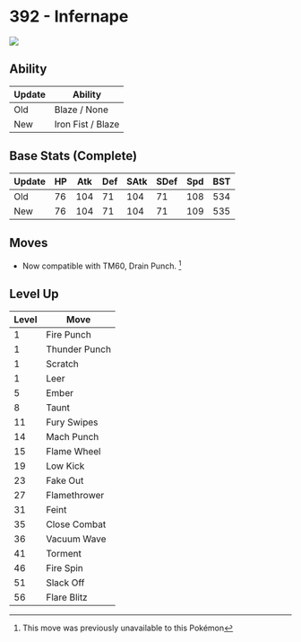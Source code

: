 # 392 - Infernape
![][392]

## Ability

Update | Ability
---    | ---
Old    | Blaze / None
New    | Iron Fist / Blaze

## Base Stats (Complete)

Update | HP | Atk | Def | SAtk | SDef | Spd | BST
---    | ---| --- | --- | ---  | ---  | --- | ---
Old    | 76 |  104 |  71 |  104  |  71  |  108  |  534
New    | 76 |  104 |  71 |  104  |  71  |  109  |  535

## Moves

 - Now compatible with TM60, Drain Punch. [^1]

## Level Up

Level | Move
---   | ---
  1   | Fire Punch
  1   | Thunder Punch
  1   | Scratch
  1   | Leer
  5   | Ember
  8   | Taunt
 11   | Fury Swipes
 14   | Mach Punch
 15   | Flame Wheel
 19   | Low Kick
 23   | Fake Out
 27   | Flamethrower
 31   | Feint
 35   | Close Combat
 36   | Vacuum Wave
 41   | Torment
 46   | Fire Spin
 51   | Slack Off
 56   | Flare Blitz



[392]: ../img/pokemon/392.png

[^1]: This move was previously unavailable to this Pokémon